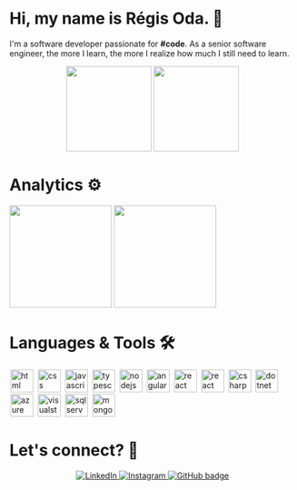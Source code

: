 # Hi, my name is Régis Oda. 👋

<p>
I'm a software developer passionate for <b>#code</b>. As a senior software engineer, the more I learn, the more I realize how much I still need to learn.
</p>

<p align="center">
<img src="https://user-images.githubusercontent.com/13972741/182257090-a5acd0a5-3d1f-4a9a-9123-5ef0913e0714.png" width="150" height="150"  />
<img src="https://user-images.githubusercontent.com/13972741/182256823-d52dce31-1802-4ba9-8805-abd5c820fde8.png" width="150" height="150"  />
</p>

# Analytics ⚙️

<div>
  <img height="180em" src="https://github-readme-stats.vercel.app/api?username=regisoda&show_icons=true&theme=algolia&include_all_commits=true&count_private=true"/>
  <img height="180em" src="https://github-readme-stats.vercel.app/api/top-langs/?username=regisoda&layout=compact&langs_count=6&theme=algolia"/>
</div>

# Languages & Tools 🛠

<img src="https://cdn.jsdelivr.net/gh/devicons/devicon/icons/html5/html5-original.svg" alt="html" widtf="40" height="40" style="max-width:100%;margin: 0 2px;"></img>
<img src="https://cdn.jsdelivr.net/gh/devicons/devicon/icons/css3/css3-original.svg" alt="css" widtf="40" height="40" style="max-width:100%;margin: 0 2px;"></img>
<img src="https://cdn.jsdelivr.net/gh/devicons/devicon/icons/javascript/javascript-original.svg" alt="javascript" widtf="40" height="40" style="max-width:100%;margin: 0 2px;"></img>
<img src="https://cdn.jsdelivr.net/gh/devicons/devicon/icons/typescript/typescript-original.svg" alt="typescript" widtf="40" height="40" style="max-width:100%;margin: 0 2px;"/></img>
<img src="https://cdn.jsdelivr.net/gh/devicons/devicon/icons/nodejs/nodejs-original.svg" alt="nodejs" widtf="40" height="40" style="max-width:100%;margin: 0 2px;"></img>
<img src="https://cdn.jsdelivr.net/gh/devicons/devicon/icons/angularjs/angularjs-original.svg" alt="angular" widtf="40" height="40" style="max-width:100%;margin: 0 2px;"/></img>
<img src="https://cdn.jsdelivr.net/gh/devicons/devicon/icons/react/react-original.svg" alt="react" widtf="40" height="40" style="max-width:100%;margin: 0 2px;"/></img>
<img src="https://cdn.jsdelivr.net/gh/devicons/devicon/icons/nextjs/nextjs-original.svg" alt="react" widtf="40" height="40" style="max-width:100%;margin: 0 2px;"/></img>
<img src="https://cdn.jsdelivr.net/gh/devicons/devicon/icons/csharp/csharp-original.svg" alt="csharp" widtf="40" height="40" style="max-width:100%;margin: 0 2px;"></img>
<img src="https://cdn.jsdelivr.net/gh/devicons/devicon/icons/dotnetcore/dotnetcore-original.svg" alt="dotnet" widtf="40" height="40" style="max-width:100%;margin: 0 2px;"></img>
<img src="https://cdn.jsdelivr.net/gh/devicons/devicon/icons/azure/azure-original.svg" alt="azure" widtf="40" height="40" style="max-width:100%;margin: 0 2px;"/></img>
<img src="https://cdn.jsdelivr.net/gh/devicons/devicon/icons/visualstudio/visualstudio-plain.svg" alt="visualstudio" widtf="40" height="40" style="max-width:100%;margin: 0 2px;"/></img>
<img src="https://cdn.jsdelivr.net/gh/devicons/devicon/icons/microsoftsqlserver/microsoftsqlserver-plain-wordmark.svg" alt="sqlserver" widtf="40" height="40" style="max-width:100%;margin: 0 2px;"/></img>
<img src="https://cdn.jsdelivr.net/gh/devicons/devicon/icons/mongodb/mongodb-original-wordmark.svg" alt="mongodb" widtf="40" height="40" style="max-width:100%;margin: 0 2px;"/></img>





<!--
<img src="https://cdn.jsdelivr.net/gh/devicons/devicon/icons/vscode/vscode-original.svg" alt="vscode" widtf="40" height="40" style="max-width:100%;margin: 0 2px;"/></img>
-->








# Let's connect? 🤝

<p align="center">
     <a href="https://www.linkedin.com/in/regisoda">
    <img src="https://img.shields.io/badge/-LinkedIn-blue?style=for-the-badge&logo=Linkedin&logoColor=white&link=https://www.linkedin.com/in/regisoda/" alt="LinkedIn" />
  </a>  
  <a href="https://www.instagram.com/regisoda">
    <img src="https://img.shields.io/badge/-Instagram-C13584?style=for-the-badge&labelColor=C13584&logo=instagram&logoColor=white&link=https://www.instagram.com/regisoda/" alt="Instagram" />
  </a>
  <a href="https://github.com/regisoda">
    <img src="https://img.shields.io/badge/-Github-000?style=for-the-badge&logo=Github&logoColor=white&link=https://github.com/regisoda" alt="GitHub badge" />
  </a>
</p>



<!--
**regisoda/regisoda** is a ✨ _special_ ✨ repository because its `README.md` (this file) appears on your GitHub profile.

Here are some ideas to get you started:

- 🔭 I’m currently working on ...
- 🌱 I’m currently learning ...
- 👯 I’m looking to collaborate on ...
- 🤔 I’m looking for help with ...
- 💬 Ask me about ...
- 📫 How to reach me: ...
- 😄 Pronouns: ...
- ⚡ Fun fact: ...


![microsoft-certified-azure-fundamentals](https://user-images.githubusercontent.com/13972741/182257090-a5acd0a5-3d1f-4a9a-9123-5ef0913e0714.png)
![microsoft-certified-azure-developer-associate](https://user-images.githubusercontent.com/13972741/182256823-d52dce31-1802-4ba9-8805-abd5c820fde8.png)
-->


